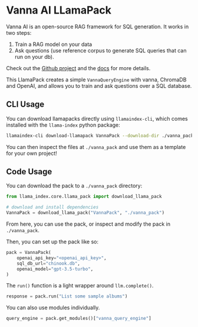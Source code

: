 # Vanna AI LLamaPack

Vanna AI is an open-source RAG framework for SQL generation. It works in two steps:

1. Train a RAG model on your data
2. Ask questions (use reference corpus to generate SQL queries that can run on your db).

Check out the [Github project](https://github.com/vanna-ai/vanna) and the [docs](https://vanna.ai/docs/) for more details.

This LlamaPack creates a simple `VannaQueryEngine` with vanna, ChromaDB and OpenAI, and allows you to train and ask questions over a SQL database.

## CLI Usage

You can download llamapacks directly using `llamaindex-cli`, which comes installed with the `llama-index` python package:

```bash
llamaindex-cli download-llamapack VannaPack --download-dir ./vanna_pack
```

You can then inspect the files at `./vanna_pack` and use them as a template for your own project!

## Code Usage

You can download the pack to a `./vanna_pack` directory:

```python
from llama_index.core.llama_pack import download_llama_pack

# download and install dependencies
VannaPack = download_llama_pack("VannaPack", "./vanna_pack")
```

From here, you can use the pack, or inspect and modify the pack in `./vanna_pack`.

Then, you can set up the pack like so:

```python
pack = VannaPack(
    openai_api_key="<openai_api_key>",
    sql_db_url="chinook.db",
    openai_model="gpt-3.5-turbo",
)
```

The `run()` function is a light wrapper around `llm.complete()`.

```python
response = pack.run("List some sample albums")
```

You can also use modules individually.

```python
query_engine = pack.get_modules()["vanna_query_engine"]
```
